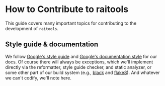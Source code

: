 # How to Contribute to raitools

This guide covers many important topics for contributing to the development of `raitools`.


## Style guide & documentation

We follow [Google's style guide](https://google.github.io/styleguide/pyguide.html) and [Google's documentation style](https://sphinxcontrib-napoleon.readthedocs.io/en/latest/example_google.html) for our docs.
Of course there will always be exceptions, which we'll implement directly via the reformatter, style guide checker, and static analyzer, or some other part of our build system (e.g., [black](https://github.com/psf/black) and [flake8](https://flake8.pycqa.org/en/latest/)).
And whatever we can't codify, we'll note here.
